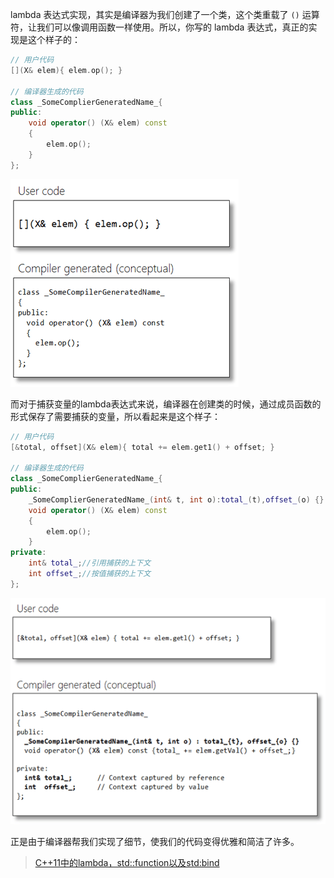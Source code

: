 lambda 表达式实现，其实是编译器为我们创建了一个类，这个类重载了 `()` 运算符，让我们可以像调用函数一样使用。所以，你写的 lambda 表达式，真正的实现是这个样子的： 

```cpp
// 用户代码
[](X& elem){ elem.op(); }

// 编译器生成的代码
class _SomeComplierGeneratedName_{
public:
    void operator() (X& elem) const
    {
        elem.op();
    }
};
```


![](../Go/images/image_thumb.png) 

而对于捕获变量的lambda表达式来说，编译器在创建类的时候，通过成员函数的形式保存了需要捕获的变量，所以看起来是这个样子： 

```cpp
// 用户代码
[&total, offset](X& elem){ total += elem.get1() + offset; }

// 编译器生成的代码
class _SomeComplierGeneratedName_{
public:
    _SomeComplierGeneratedName_(int& t, int o):total_(t),offset_(o) {}
    void operator() (X& elem) const
    {
        elem.op();
    }
private:
    int& total_;//引用捕获的上下文
    int offset_;//按值捕获的上下文
};

```


![](../Go/images/image_thumb4.png)

正是由于编译器帮我们实现了细节，使我们的代码变得优雅和简洁了许多。

> [C++11中的lambda，std::function以及std:bind ](https://paul.pub/cpp-lambda-function-bind/)


